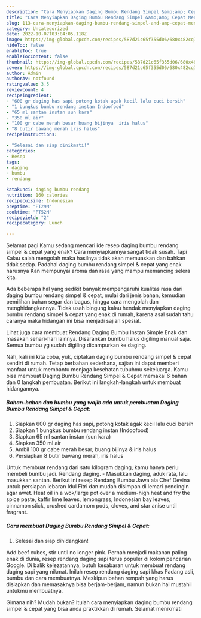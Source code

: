 ```yaml
---
description: "Cara Menyiapkan Daging Bumbu Rendang Simpel &amp;amp; Cepat Menu Buat lebaran"
title: "Cara Menyiapkan Daging Bumbu Rendang Simpel &amp;amp; Cepat Menu Buat lebaran"
slug: 113-cara-menyiapkan-daging-bumbu-rendang-simpel-and-amp-cepat-menu-buat-lebaran
category: Uncategorized
date: 2022-10-07T03:04:05.118Z
image: https://img-global.cpcdn.com/recipes/587d21c65f355d06/680x482cq70/daging-bumbu-rendang-simpel-cepat-foto-resep-utama.jpg
hideToc: false
enableToc: true
enableTocContent: false
thumbnail: https://img-global.cpcdn.com/recipes/587d21c65f355d06/680x482cq70/daging-bumbu-rendang-simpel-cepat-foto-resep-utama.jpg
cover: https://img-global.cpcdn.com/recipes/587d21c65f355d06/680x482cq70/daging-bumbu-rendang-simpel-cepat-foto-resep-utama.jpg
author: Admin
authorAv: notfound
ratingvalue: 3.5
reviewcount: 4
recipeingredient:
- "600 gr daging has sapi potong kotak agak kecil lalu cuci bersih"
- "1 bungkus bumbu rendang instan Indoofood"
- "65 ml santan instan sun kara"
- "350 ml air"
- "100 gr cabe merah besar buang bijinya  iris halus"
- "8 butir bawang merah iris halus"
recipeinstructions:

- "Selesai dan siap dinikmati!"
categories:
- Resep
tags:
- daging
- bumbu
- rendang

katakunci: daging bumbu rendang 
nutrition: 160 calories
recipecuisine: Indonesian
preptime: "PT29M"
cooktime: "PT52M"
recipeyield: "2"
recipecategory: Lunch

---
```



Selamat pagi Kamu sedang mencari ide resep daging bumbu rendang simpel &amp; cepat yang enak? Cara menyiapkannya sangat tidak susah. Tapi Kalau salah mengolah maka hasilnya tidak akan memuaskan dan bahkan tidak sedap. Padahal daging bumbu rendang simpel &amp; cepat yang enak harusnya Kan mempunyai aroma dan rasa yang mampu memancing selera kita.


Ada beberapa hal yang sedikit banyak mempengaruhi kualitas rasa dari daging bumbu rendang simpel &amp; cepat, mulai dari jenis bahan, kemudian pemilihan bahan segar dan bagus, hingga cara mengolah dan menghidangkannya. Tidak usah bingung kalau hendak menyiapkan daging bumbu rendang simpel &amp; cepat yang enak di rumah, karena asal sudah tahu caranya maka hidangan ini bisa menjadi sajian spesial.

Lihat juga cara membuat Rendang Daging Bumbu Instan Simple Enak dan masakan sehari-hari lainnya. Disarankan bumbu halus digiling manual saja. Semua bumbu yg sudah digiling dicampurkan ke daging.


Nah, kali ini kita coba, yuk, ciptakan daging bumbu rendang simpel &amp; cepat sendiri di rumah. Tetap berbahan sederhana, sajian ini dapat memberi manfaat untuk membantu menjaga kesehatan tubuhmu sekeluarga. Kamu bisa membuat Daging Bumbu Rendang Simpel &amp; Cepat memakai 6 bahan dan 0 langkah pembuatan. Berikut ini langkah-langkah untuk membuat hidangannya.

<!--inarticleads1-->

##### Bahan-bahan dan bumbu yang wajib ada untuk pembuatan Daging Bumbu Rendang Simpel &amp; Cepat:

1. Siapkan 600 gr daging has sapi, potong kotak agak kecil lalu cuci bersih
1. Siapkan 1 bungkus bumbu rendang instan (Indoofood)
1. Siapkan 65 ml santan instan (sun kara)
1. Siapkan 350 ml air
1. Ambil 100 gr cabe merah besar, buang bijinya &amp; iris halus
1. Persiapkan 8 butir bawang merah, iris halus


Untuk membuat rendang dari satu kilogram daging, kamu hanya perlu membeli bumbu jadi. Rendang daging. - Masukkan daging, aduk rata, lalu masukkan santan. Berikut ini resep Rendang Bumbu Jawa ala Chef Devina untuk persiapan lebaran Idul Fitri dan mudah disimpan di lemari pendingin agar awet. Heat oil in a wok/large pot over a medium-high heat and fry the spice paste, kaffir lime leaves, lemongrass, Indonesian bay leaves, cinnamon stick, crushed cardamom pods, cloves, and star anise until fragrant. 

<!--inarticleads2-->

##### Cara membuat Daging Bumbu Rendang Simpel &amp; Cepat:


1. Selesai dan siap dihidangkan!

Add beef cubes, stir until no longer pink. Pernah menjadi makanan paling enak di dunia, resep rendang daging sapi terus populer di kolom pencarian Google. Di balik kelezatannya, butuh kesabaran untuk membuat rendang daging sapi yang nikmat. Inilah resep rendang daging sapi khas Padang asli, bumbu dan cara membuatnya. Meskipun bahan rempah yang harus disiapkan dan memasaknya bisa berjam-berjam, namun bukan hal mustahil untukmu membuatnya. 

Gimana nih? Mudah bukan? Itulah cara menyiapkan daging bumbu rendang simpel &amp; cepat yang bisa anda praktikkan di rumah. Selamat menikmati
